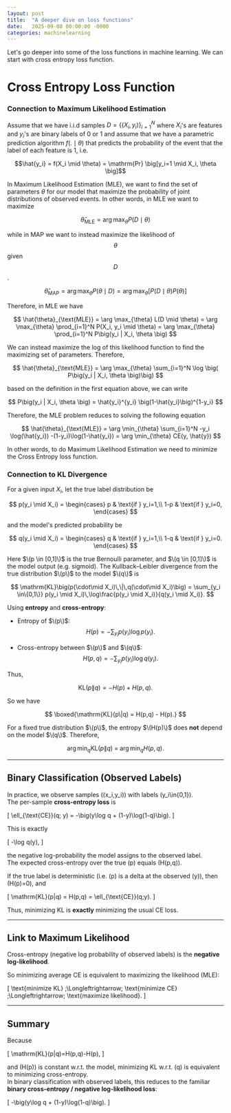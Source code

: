 ```yaml
---
layout: post
title:  "A deeper dive on loss functions"
date:   2025-09-08 00:00:00 -0000
categories: machinelearning
---
```


Let's go deeper into some of the loss functions in machine learning. We can start with cross entropy loss function. 

# Cross Entropy Loss Function

### Connection to Maximum Likelihood Estimation

Assume that we have i.i.d samples $D = \{(X_i, y_i)\}_{i=1}^N$ where $X_i$'s are features and $y_i$'s are binary labels of 0 or 1 and assume that we have a parametric prediction algorithm $f(. \mid \theta)$ that predicts the probability of the event that the label of each feature is 1, i.e. 

$$\hat{y_i} = f(X_i \mid \theta) = \mathrm{Pr} \big[y_i=1 \mid X_i, \theta \big]$$

 In Maximum Likelihood Estimation (MLE), we want to find the set of parameters $\theta$ for our model that maximize the probability of joint distributions of observed events. In other words, in MLE we want to maximize 

$$
\hat{\theta}_{\text{MLE}} = \arg\max_\theta P(D \mid \theta)
$$

while in MAP we want to instead maximize the likelihood of $$\theta$$ given $$D$$.

$$
  \hat{\theta}_{\text{MAP}} = \arg\max_\theta P(\theta \mid D) = \arg\max_\theta \big[ P(D \mid \theta) P(\theta) \big]
$$

Therefore, in MLE we have  

$$
\hat{\theta}_{\text{MLE}} = \arg \max_{\theta} L(D \mid \theta) = \arg \max_{\theta} \prod_{i=1}^N P(X_i, y_i \mid \theta) = \arg \max_{\theta} \prod_{i=1}^N P\big(y_i | X_i, \theta \big)  
$$ 

We can instead maximize the log of this likelihood function to find the maximizing set of parameters. Therefore, 

$$
\hat{\theta}_{\text{MLE}} = \arg \max_{\theta} \sum_{i=1}^N \log \big( P\big(y_i | X_i, \theta \big)\big)
$$

based on the definition in the first equation above, we can write

$$
P\big(y_i | X_i, \theta \big) = \hat{y_i}^{y_i} \big(1-\hat{y_i}\big)^{1-y_i}
$$

Therefore, the MLE problem reduces to solving the following equation 

$$
\hat{\theta}_{\text{MLE}} = \arg \min_{\theta} \sum_{i=1}^N -y_i \log(\hat{y_i}) -(1-y_i)\log(1-\hat{y_i}) = \arg \min_{\theta} CE(y, \hat{y})
$$

In other words, to do Maximum Likelihood Estimation we need to minimize the Cross Entropy loss function. 

### Connection to KL Divergence

For a given input $X_i$, let the true label distribution be

$$
p(y_i \mid X_i) =
\begin{cases}
p & \text{if } y_i=1,\\
1-p & \text{if } y_i=0,
\end{cases}
$$

and the model's predicted probability be

$$
q(y_i \mid X_i) =
\begin{cases}
q & \text{if } y_i=1,\\
1-q & \text{if } y_i=0.
\end{cases}
$$

Here $\(p \in [0,1]\)$ is the true Bernoulli parameter, and $\(q \in [0,1]\)$ is the model output (e.g. sigmoid). The Kullback–Leibler divergence from the true distribution $\(p\)$ to the model $\(q\)$ is

$$
\mathrm{KL}\big(p(\cdot\mid X_i)\,\|\,q(\cdot\mid X_i)\big)
= \sum_{y_i \in\{0,1\}} p(y_i \mid X_i)\,\log\frac{p(y_i \mid X_i)}{q(y_i \mid X_i)}.
$$

Using **entropy** and **cross-entropy**:

- Entropy of $\(p\)$:  
  $$
  H(p) = -\sum_{y_i} p(y_i)\log p(y_i).
  $$

- Cross-entropy between $\(p\)$ and $\(q\)$:  
  $$
  H(p,q) = -\sum_{y_i} p(y_i)\log q(y_i).
  $$

Thus,

$$
\mathrm{KL}(p\|q) = -H(p) + H(p,q).
$$

So we have

$$
\boxed{\mathrm{KL}(p\|q) = H(p,q) - H(p).}
$$

For a fixed true distribution $\(p\)$, the entropy $\(H(p)\)$ does **not** depend on the model $\(q\)$. Therefore,

$$
\arg\min_q \mathrm{KL}(p\|q) \;=\; \arg\min_q H(p,q).
$$

---

## Binary Classification (Observed Labels)
In practice, we observe samples \((x_i,y_i)\) with labels \(y_i\in\{0,1\}\).  
The per-sample **cross-entropy loss** is

\[
\ell_{\text{CE}}(q; y) = -\big(y\log q + (1-y)\log(1-q)\big).
\]

This is exactly

\[
-\log q(y),
\]

the negative log-probability the model assigns to the observed label.  
The expected cross-entropy over the true \(p\) equals \(H(p,q)\).

If the true label is deterministic (i.e. \(p\) is a delta at the observed \(y\)), then \(H(p)=0\), and

\[
\mathrm{KL}(p\|q) = H(p,q) = \ell_{\text{CE}}(q;y).
\]

Thus, minimizing KL is **exactly** minimizing the usual CE loss.

---

## Link to Maximum Likelihood
Cross-entropy (negative log probability of observed labels) is the **negative log-likelihood**.  

So minimizing average CE is equivalent to maximizing the likelihood (MLE):

\[
\text{minimize KL} 
\;\Longleftrightarrow\; \text{minimize CE} 
\;\Longleftrightarrow\; \text{maximize likelihood}.
\]

---

## Summary
Because

\[
\mathrm{KL}(p\|q)=H(p,q)-H(p),
\]

and \(H(p)\) is constant w.r.t. the model, minimizing KL w.r.t. \(q\) is equivalent to minimizing cross-entropy.  
In binary classification with observed labels, this reduces to the familiar **binary cross-entropy / negative log-likelihood loss**:

\[
-\big(y\log q + (1-y)\log(1-q)\big).
\]

